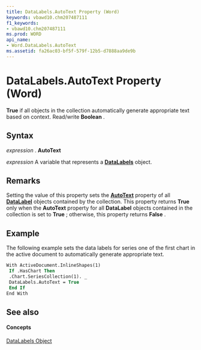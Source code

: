 ```yaml
---
title: DataLabels.AutoText Property (Word)
keywords: vbawd10.chm207487111
f1_keywords:
- vbawd10.chm207487111
ms.prod: WORD
api_name:
- Word.DataLabels.AutoText
ms.assetid: fa26ac03-bf5f-579f-12b5-d7888aa9de9b
---
```



# DataLabels.AutoText Property (Word)

 **True** if all objects in the collection automatically generate appropriate text based on context. Read/write **Boolean** .


## Syntax

 _expression_ . **AutoText**

 _expression_ A variable that represents a **[DataLabels](datalabels-object-word.md)** object.


## Remarks

Setting the value of this property sets the  **[AutoText](datalabel-autotext-property-word.md)** property of all **[DataLabel](datalabel-object-word.md)** objects contained by the collection. This property returns **True** only when the **AutoText** property for all **DataLabel** objects contained in the collection is set to **True** ; otherwise, this property returns **False** .


## Example

The following example sets the data labels for series one of the first chart in the active document to automatically generate appropriate text.


```vb
With ActiveDocument.InlineShapes(1) 
 If .HasChart Then 
 .Chart.SeriesCollection(1). _ 
 DataLabels.AutoText = True 
 End If 
End With
```


## See also


#### Concepts


[DataLabels Object](datalabels-object-word.md)

